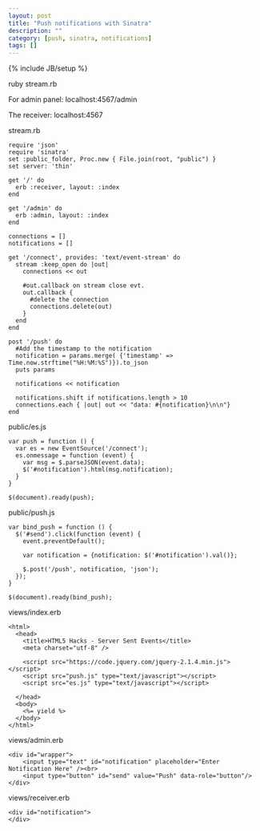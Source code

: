 ```yaml
---
layout: post
title: "Push notifications with Sinatra"
description: ""
category: [push, sinatra, notifications]
tags: []
---
```

{% include JB/setup %}

ruby stream.rb

For admin panel: localhost:4567/admin

The receiver: localhost:4567


stream.rb

    require 'json'
    require 'sinatra'
    set :public_folder, Proc.new { File.join(root, "public") }
    set server: 'thin'

    get '/' do
      erb :receiver, layout: :index
    end

    get '/admin' do
      erb :admin, layout: :index
    end

    connections = []
    notifications = []

    get '/connect', provides: 'text/event-stream' do
      stream :keep_open do |out|
        connections << out

        #out.callback on stream close evt. 
        out.callback {
          #delete the connection 
          connections.delete(out)
        }
      end
    end

    post '/push' do
      #Add the timestamp to the notification
      notification = params.merge( {'timestamp' => Time.now.strftime("%H:%M:%S")}).to_json
      puts params

      notifications << notification

      notifications.shift if notifications.length > 10
      connections.each { |out| out << "data: #{notification}\n\n"}
    end

public/es.js

    var push = function () {
      var es = new EventSource('/connect');
      es.onmessage = function (event) {
        var msg = $.parseJSON(event.data);
        $('#notification').html(msg.notification);
      } 
    }

    $(document).ready(push);

public/push.js

    var bind_push = function () {
      $('#send').click(function (event) {
        event.preventDefault();

        var notification = {notification: $('#notification').val()};

        $.post('/push', notification, 'json');
      });
    }

    $(document).ready(bind_push);

views/index.erb

    <html>
      <head>
        <title>HTML5 Hacks - Server Sent Events</title>
        <meta charset="utf-8" />

        <script src="https://code.jquery.com/jquery-2.1.4.min.js"></script>
        <script src="push.js" type="text/javascript"></script>
        <script src="es.js" type="text/javascript"></script>

      </head>
      <body>
        <%= yield %>
      </body>
    </html>

views/admin.erb

    <div id="wrapper">
        <input type="text" id="notification" placeholder="Enter Notification Here" /><br>
        <input type="button" id="send" value="Push" data-role="button"/>
    </div>

views/receiver.erb

    <div id="notification">
    </div>


